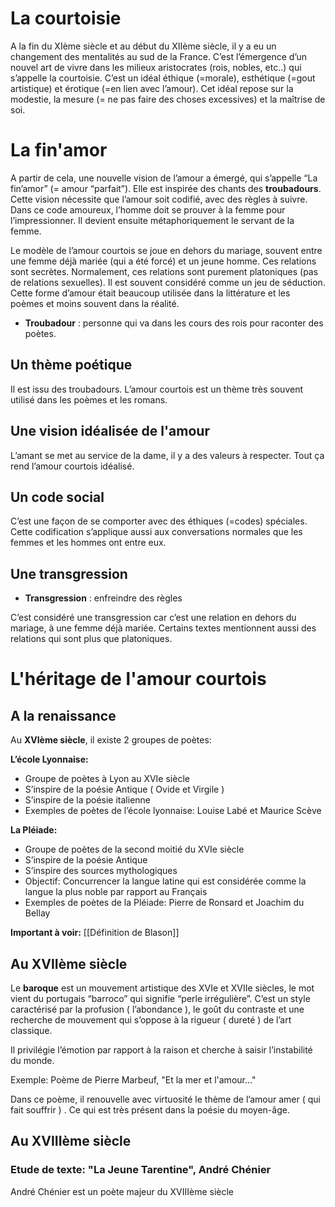 # La courtoisie

A la fin du XIème siècle et au début du XIIème siècle, il y a eu un changement des mentalités au sud de la France. C’est l’émergence d’un nouvel art de vivre dans les milieux aristocrates (rois, nobles, etc..) qui s’appelle la courtoisie. C’est un idéal éthique (=morale), esthétique (=gout artistique) et érotique (=en lien avec l’amour). Cet idéal repose sur la modestie, la mesure (= ne pas faire des choses excessives) et la maîtrise de soi.
# La fin'amor

A partir de cela, une nouvelle vision de l’amour a émergé, qui s’appelle “La fin’amor” (= amour “parfait”). Elle est inspirée des chants des **troubadours**. Cette vision nécessite que l’amour soit codifié, avec des règles à suivre. Dans ce code amoureux, l’homme doit se prouver à la femme pour l’impressionner. Il devient ensuite métaphoriquement le servant de la femme. 

Le modèle de l’amour courtois se joue en dehors du mariage, souvent entre une femme déjà mariée (qui a été forcé) et un jeune homme. Ces relations sont secrètes. Normalement, ces relations sont purement platoniques (pas de relations sexuelles). Il est souvent considéré comme un jeu de séduction. Cette forme d’amour était beaucoup utilisée dans la littérature et les poèmes et moins souvent dans la réalité. 

- **Troubadour** : personne qui va dans les cours des rois pour raconter des poètes.
## Un thème poétique

Il est issu des troubadours. L’amour courtois est un thème très souvent utilisé dans les poèmes et les romans.
## Une vision idéalisée de l'amour

L’amant se met au service de la dame, il y a des valeurs à respecter. Tout ça rend l’amour courtois idéalisé.
## Un code social

C’est une façon de se comporter avec des éthiques (=codes) spéciales. Cette codification s’applique aussi aux conversations normales que les femmes et les hommes ont entre eux.
## Une transgression

- **Transgression** : enfreindre des règles

C’est considéré une transgression car c’est une relation en dehors du mariage, à une femme déjà mariée. Certains textes mentionnent aussi des relations qui sont plus que platoniques.
# L'héritage de l'amour courtois
## A la renaissance

Au **XVIème siècle**, il existe 2 groupes de poètes:

**L’école Lyonnaise:**

- Groupe de poètes à Lyon au XVIe siècle
- S’inspire de la poésie Antique ( Ovide et Virgile )
- S’inspire de la poésie italienne 
- Exemples de poètes de l’école lyonnaise: Louise Labé et Maurice Scève

**La Pléiade:**

- Groupe de poètes de la second moitié du XVIe siècle
- S’inspire de la poésie Antique
- S’inspire des sources mythologiques
- Objectif: Concurrencer la langue latine qui est considérée comme la langue la plus noble par rapport au Français
- Exemples de poètes de la Pléiade: Pierre de Ronsard et Joachim du Bellay

**Important à voir:** [[Définition de Blason]]
## Au XVIIème siècle

Le **baroque** est un mouvement artistique des XVIe et XVIIe siècles, le mot vient du portugais “barroco” qui signifie “perle irrégulière”. C’est un style caractérisé par la profusion ( l’abondance ), le goût du contraste et une recherche de mouvement qui s’oppose à la rigueur ( dureté ) de l’art classique.

Il privilégie l’émotion par rapport à la raison et cherche à saisir l’instabilité du monde.

Exemple: Poème de Pierre Marbeuf, "Et la mer et l'amour…"

Dans ce poème, il renouvelle avec virtuosité le thème de l’amour amer ( qui fait souffrir ) . Ce qui est très présent dans la poésie du moyen-âge.
## Au XVIIIème siècle

### Etude de texte: "La Jeune Tarentine", André Chénier

André Chénier est un poète majeur du XVIIIème siècle